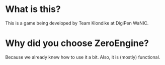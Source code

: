 # What is this?
This is a game being developed by Team Klondike at DigiPen WaNIC.
# Why did you choose ZeroEngine?
Because we already knew how to use it a bit. Also, it is (mostly) functional.
